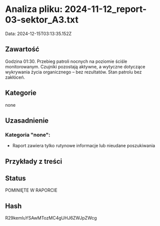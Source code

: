 # Analiza pliku: 2024-11-12_report-03-sektor_A3.txt
Data: 2024-12-15T03:13:35.152Z

## Zawartość
Godzina 01:30. Przebieg patroli nocnych na poziomie ściśle monitorowanym. Czujniki pozostają aktywne, a wytyczne dotyczące wykrywania życia organicznego – bez rezultatów. Stan patrolu bez zakłóceń.

## Kategorie
none

## Uzasadnienie


### Kategoria "none":
- Raport zawiera tylko rutynowe informacje lub nieudane poszukiwania


## Przykłady z treści




## Status
POMINIĘTE W RAPORCIE

## Hash
R29kemluYSAwMTozMC4gUHJ6ZWJpZWcg
